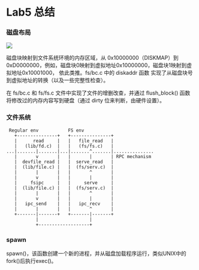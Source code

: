 # Lab5 总结
### 磁盘布局
![](https://github.com/woai3c/MIT6.828/blob/master/docs/disk.png)

磁盘块映射到文件系统环境的内存区域，从 0x10000000（DISKMAP）到 0xD0000000，例如，磁盘块0映射到虚拟地址0x10000000，磁盘块1映射到虚拟地址0x10001000，
依此类推。fs/bc.c 中的 diskaddr 函数 实现了从磁盘块号到虚拟地址的转换（以及一些完整性检查）。

在 fs/bc.c 和 fs/fs.c 文件中实现了文件的增删改查，并通过 flush_block() 函数将修改过的内存内容写到硬盘（通过 dirty 位来判断，由硬件设置）。

### 文件系统
```
 Regular env           FS env
   +---------------+   +---------------+
   |      read     |   |   file_read   |
   |   (lib/fd.c)  |   |   (fs/fs.c)   |
...|.......|.......|...|.......^.......|...............
   |       v       |   |       |       | RPC mechanism
   |  devfile_read |   |  serve_read   |
   |  (lib/file.c) |   |  (fs/serv.c)  |
   |       |       |   |       ^       |
   |       v       |   |       |       |
   |     fsipc     |   |     serve     |
   |  (lib/file.c) |   |  (fs/serv.c)  |
   |       |       |   |       ^       |
   |       v       |   |       |       |
   |   ipc_send    |   |   ipc_recv    |
   |       |       |   |       ^       |
   +-------|-------+   +-------|-------+
           |                   |
           +-------------------+
```

### spawn
spawn()，该函数创建一个新的进程，并从磁盘加载程序运行，类似UNIX中的fork()后执行exec()。
